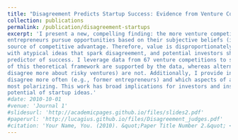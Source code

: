 ```yaml
---
title: "Disagreement Predicts Startup Success: Evidence from Venture Competitions <br> <br> <span style='font-weight: normal; font-style: italic;'>Revise and Resubmit, Strategy Science</span>"
collection: publications
permalink: /publication/disagreement-startups
excerpt: 'I present a new, compelling finding: the more venture competition judges disagree about the quality of a startup, the more likely the startup is to succeed. To explain why, I build on the notion that (i)
entrepreneurs pursue opportunities based on their subjective beliefs (ii) common opinion cannot be a
source of competitive advantage. Therefore, value is disproportionately created and captured by founders
with atypical ideas that spark disagreement, and potential investors should harness disagreement as a
predictor of success. I leverage data from 67 venture competitions to show that the empirical implications
of this theoretical framework are supported by the data, whereas alternative explanations (e.g., that judges
disagree more about risky ventures) are not. Additionally, I provide insights into what evaluators tend to
disagree more often (e.g., former entrepreneurs) and which aspects of a startup (e.g., business model) are
most polarizing. This work has broad implications for investors and institutions that strive to evaluate the
potential of startup ideas.'
#date: 2010-10-01
#venue: 'Journal 1'
#slidesurl: 'http://academicpages.github.io/files/slides2.pdf'
#paperurl: 'http://lucagius.github.io/files/Disagreement_judges.pdf'
#citation: 'Your Name, You. (2010). &quot;Paper Title Number 2.&quot; <i>Journal 1</i>. 1(2).'
---
```



